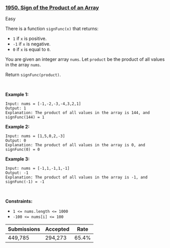 ### [1950. Sign of the Product of an Array](https://leetcode.com/problems/sign-of-the-product-of-an-array/?envType=daily-question&envId=2023-05-02)

Easy

There is a function `` signFunc(x) `` that returns:

*   `` 1 `` if `` x `` is positive.
*   `` -1 `` if `` x `` is negative.
*   `` 0 `` if `` x `` is equal to `` 0 ``.

You are given an integer array `` nums ``. Let `` product `` be the product of all values in the array `` nums ``.

Return `` signFunc(product) ``.

 

<strong class="example">Example 1:</strong>

```
Input: nums = [-1,-2,-3,-4,3,2,1]
Output: 1
Explanation: The product of all values in the array is 144, and signFunc(144) = 1
```

<strong class="example">Example 2:</strong>

```
Input: nums = [1,5,0,2,-3]
Output: 0
Explanation: The product of all values in the array is 0, and signFunc(0) = 0
```

<strong class="example">Example 3:</strong>

```
Input: nums = [-1,1,-1,1,-1]
Output: -1
Explanation: The product of all values in the array is -1, and signFunc(-1) = -1
```

 

__Constraints:__

*   `` 1 <= nums.length <= 1000 ``
*   `` -100 <= nums[i] <= 100 ``

| Submissions    | Accepted     | Rate   |
| -------------- | ------------ | ------ |
| 449,785 | 294,273 | 65.4% |